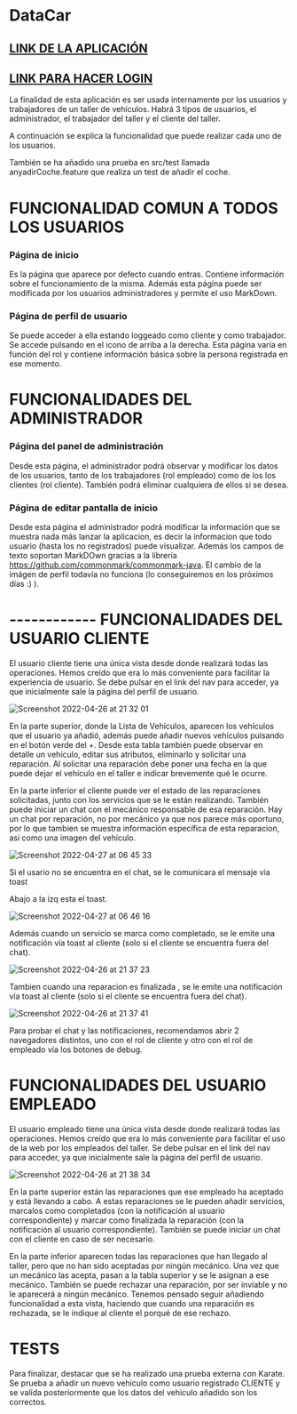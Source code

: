 # DataCar 

## [LINK DE LA APLICACIÓN](https://vm31.containers.fdi.ucm.es/)

## [LINK PARA HACER LOGIN](https://vm31.containers.fdi.ucm.es/login)



La finalidad de esta aplicación es ser usada internamente por los usuarios y trabajadores de un taller de vehículos.
Habrá 3 tipos de usuarios, el administrador, el trabajador del taller y el cliente del taller.

A continuación se explica la funcionalidad que puede realizar cada uno de los usuarios.
 
También se ha añadido una prueba en src/test llamada anyadirCoche.feature que realiza un test de añadir el coche.

# FUNCIONALIDAD COMUN A TODOS LOS USUARIOS 

### Página de inicio 
Es la página que aparece por defecto cuando entras. Contiene información sobre el funcionamiento de la misma. Además esta página puede ser modificada por los usuarios administradores y permite el uso MarkDown.

### Página de perfil de usuario
Se puede acceder a ella estando loggeado como cliente y como trabajador. Se accede pulsando en el icono de arriba a la derecha. Esta página varía en función del rol y contiene información básica sobre la persona registrada en ese momento.

# FUNCIONALIDADES DEL ADMINISTRADOR 

### Página del panel de administración
Desde esta página, el administrador podrá observar y modificar los datos de los usuarios, tanto de los trabajadores (rol empleado) como de los los clientes (rol cliente). También podrá eliminar cualquiera de ellos si se desea.

### Página de editar pantalla de inicio
Desde esta página el administrador podrá modificar la información que se muestra nada más lanzar la aplicacion, es decir la informacion que todo usuario (hasta los no registrados) puede visualizar. Además los campos de texto soportan MarkDOwn gracias a la librería https://github.com/commonmark/commonmark-java. 
El cambio de la imágen de perfil todavía no funciona (lo conseguiremos en los próximos días :) ).


# ------------ FUNCIONALIDADES DEL USUARIO CLIENTE 

El usuario cliente tiene una única vista desde donde realizará todas las operaciones. Hemos creído que era lo más conveniente para facilitar la experiencia de usuario. Se debe pulsar en el link del nav para acceder, ya que inicialmente sale la página del perfil de usuario.

![Screenshot 2022-04-26 at 21 32 01](https://user-images.githubusercontent.com/46989089/165377833-c27a2db8-b138-4762-bf7d-9244f46b859c.png)


En la parte superior, donde la Lista de Vehículos, aparecen los vehículos que el usuario ya añadió, además puede añadir nuevos vehículos pulsando en el botón verde del +.
Desde esta tabla también puede observar en detalle un vehículo, editar sus atributos, eliminarlo y solicitar una reparación. 
Al solicitar una reparación debe poner una fecha en la que puede dejar el vehículo en el taller e indicar brevemente qué le ocurre.

En la parte inferior el cliente puede ver el estado de las reparaciones solicitadas, junto con los servicios que se le están realizando. También puede iniciar un chat con el mecánico responsable de esa reparación. Hay un chat por reparación, no por mecánico ya que nos parece más oportuno, por lo que tambien se muestra información específica de esta reparacion, asi como una imagen del vehículo.

![Screenshot 2022-04-27 at 06 45 33](https://user-images.githubusercontent.com/46989089/165442491-dc547924-eaba-4fd9-92c4-ebd3918996af.png)

Si el usario no se encuentra en el chat, se le comunicara el mensaje via toast

Abajo a la izq esta el toast.

![Screenshot 2022-04-27 at 06 46 16](https://user-images.githubusercontent.com/46989089/165442564-7970807d-7847-403c-9718-e848d4913431.png)

Además cuando un servicio se marca como completado, se le emite una notificación vía toast al cliente (solo si el cliente se encuentra fuera del chat).

![Screenshot 2022-04-26 at 21 37 23](https://user-images.githubusercontent.com/46989089/165378768-41427b40-1bea-46d7-991e-45c217c5c2b7.png)


Tambien cuando una reparacion es finalizada , se le emite una notificación vía toast al cliente (solo si el cliente se encuentra fuera del chat).

![Screenshot 2022-04-26 at 21 37 41](https://user-images.githubusercontent.com/46989089/165378815-9914d4ac-e6c6-428a-b263-3d5d0031862e.png)


Para probar el chat y las notificaciones, recomendamos abrir 2 navegadores distintos, uno con el rol de cliente y otro con el rol de empleado vía los botones de debug.

# FUNCIONALIDADES DEL USUARIO EMPLEADO 


El usuario empleado tiene una única vista desde donde realizará todas las operaciones. Hemos creído que era lo más conveniente para facilitar el uso de la web por los empleados del taller. Se debe pulsar en el link del nav para acceder, ya que inicialmente sale la página del perfil de usuario.

![Screenshot 2022-04-26 at 21 38 34](https://user-images.githubusercontent.com/46989089/165378967-552e96eb-cf16-434b-812f-9ed66fc91e7d.png)


En la parte superior están las reparaciones que ese empleado ha aceptado y está llevando a cabo. A estas reparaciones se le pueden añadir servicios, marcalos como completados (con la notificación al usuario correspondiente) y marcar como finalizada la reparación (con la notificación al usuario correspondiente). También se puede iniciar un chat con el cliente en caso de ser necesario.


En la parte inferior aparecen todas las reparaciones que han llegado al taller, pero que no han sido aceptadas por ningún mecánico. 
Una vez que un mecánico las acepta, pasan a la tabla superior y se le asignan a ese mecánico. 
También se puede rechazar una reparación, por ser inviable y no le aparecerá a ningún mecánico.  Tenemos pensado seguir añadiendo funcionalidad a esta vista, haciendo que cuando una reparación es rechazada, se le indique al cliente el porqué de ese rechazo.

# TESTS

Para finalizar, destacar que se ha realizado una prueba externa con Karate. Se prueba a añadir un nuevo vehiculo como usuario registrado CLIENTE y se valida posteriormente que los datos del vehiculo añadido son los correctos.



